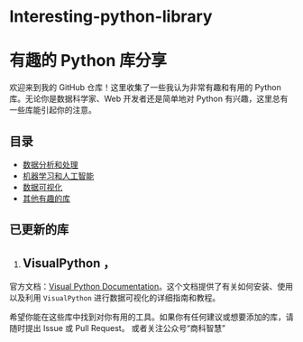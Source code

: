 # Interesting-python-library

# 有趣的 Python 库分享

欢迎来到我的 GitHub 仓库！这里收集了一些我认为非常有趣和有用的 Python 库。无论你是数据科学家、Web 开发者还是简单地对 Python 有兴趣，这里总有一些库能引起你的注意。

## 目录

- [数据分析和处理](#数据分析和处理)
- [机器学习和人工智能](#机器学习和人工智能)
- [数据可视化](#数据可视化)
- [其他有趣的库](#其他有趣的库)

## 已更新的库
1.  ## VisualPython ，
   官方文档：[Visual Python Documentation](https://visual-python.gitbook.io/docs/getting-started/welcome-to-visual-python)。这个文档提供了有关如何安装、使用以及利用 `VisualPython` 进行数据可视化的详细指南和教程。



希望你能在这些库中找到对你有用的工具。如果你有任何建议或想要添加的库，请随时提出 Issue 或 Pull Request。
或者关注公众号“商科智慧”
